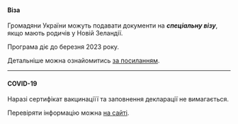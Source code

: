 #### Віза

Громадяни України можуть подавати документи на ***спеціальну візу***, якщо мають родичів у Новій Зеландії.  

Програма діє до березня 2023 року.

Детальніше можна ознайомитись [за посиланням](https://www.immigration.govt.nz/new-zealand-visas/apply-for-a-visa/tools-and-information/support-family/new-temporary-visa-for-family-of-ukrainians-in-new-zealand).

***

#### COVID-19

Наразі сертифікат вакцинаціїї та заповнення декларації не вимагається.

Перевіряти інформацію можна [на сайті](https://covid19.govt.nz/international-travel/).
